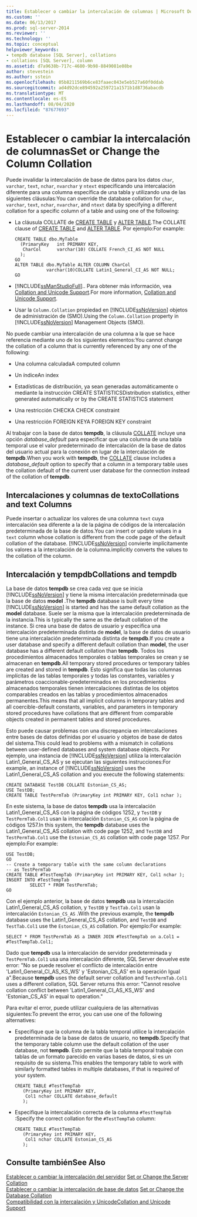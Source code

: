 ```yaml
---
title: Establecer o cambiar la intercalación de columnas | Microsoft Docs
ms.custom: ''
ms.date: 06/13/2017
ms.prod: sql-server-2014
ms.reviewer: ''
ms.technology: ''
ms.topic: conceptual
helpviewer_keywords:
- tempdb database [SQL Server], collations
- collations [SQL Server], column
ms.assetid: d7a9638b-717c-4680-9b98-8849081e08be
author: stevestein
ms.author: sstein
ms.openlocfilehash: 05b8211569b6ce83faaec043e5eb527a60f0ddab
ms.sourcegitcommit: ad4d92dce894592a259721a1571b1d8736abacdb
ms.translationtype: MT
ms.contentlocale: es-ES
ms.lasthandoff: 08/04/2020
ms.locfileid: "87677693"
---
```

# <a name="set-or-change-the-column-collation"></a><span data-ttu-id="59f0b-102">Establecer o cambiar la intercalación de columnas</span><span class="sxs-lookup"><span data-stu-id="59f0b-102">Set or Change the Column Collation</span></span>
  <span data-ttu-id="59f0b-103">Puede invalidar la intercalación de base de datos para los datos `char`, `varchar`, `text`, `nchar`, `nvarchar` y `ntext` especificando una intercalación diferente para una columna específica de una tabla y utilizando una de las siguientes cláusulas:</span><span class="sxs-lookup"><span data-stu-id="59f0b-103">You can override the database collation for `char`, `varchar`, `text`, `nchar`, `nvarchar`, and `ntext` data by specifying a different collation for a specific column of a table and using one of the following:</span></span>  
  
-   <span data-ttu-id="59f0b-104">La cláusula COLLATE de [CREATE TABLE](/sql/t-sql/statements/create-table-transact-sql) y [ALTER TABLE](/sql/t-sql/statements/alter-table-transact-sql).</span><span class="sxs-lookup"><span data-stu-id="59f0b-104">The COLLATE clause of [CREATE TABLE](/sql/t-sql/statements/create-table-transact-sql) and [ALTER TABLE](/sql/t-sql/statements/alter-table-transact-sql).</span></span> <span data-ttu-id="59f0b-105">Por ejemplo:</span><span class="sxs-lookup"><span data-stu-id="59f0b-105">For example:</span></span>  
  
    ```  
    CREATE TABLE dbo.MyTable  
      (PrimaryKey   int PRIMARY KEY,  
       CharCol      varchar(10) COLLATE French_CI_AS NOT NULL  
      );  
    GO  
    ALTER TABLE dbo.MyTable ALTER COLUMN CharCol  
                varchar(10)COLLATE Latin1_General_CI_AS NOT NULL;  
    GO  
    ```  
  
-   [!INCLUDE[ssManStudioFull](../../includes/ssmanstudiofull-md.md)]<span data-ttu-id="59f0b-106">.</span><span class="sxs-lookup"><span data-stu-id="59f0b-106">.</span></span> <span data-ttu-id="59f0b-107">Para obtener más información, vea [Collation and Unicode Support](collation-and-unicode-support.md).</span><span class="sxs-lookup"><span data-stu-id="59f0b-107">For more information, [Collation and Unicode Support](collation-and-unicode-support.md).</span></span>  
  
-   <span data-ttu-id="59f0b-108">Usar la `Column.Collation` propiedad en [!INCLUDE[ssNoVersion](../../includes/ssnoversion-md.md)] objetos de administración de (SMO).</span><span class="sxs-lookup"><span data-stu-id="59f0b-108">Using the `Column.Collation` property in [!INCLUDE[ssNoVersion](../../includes/ssnoversion-md.md)] Management Objects (SMO).</span></span>  
  
 <span data-ttu-id="59f0b-109">No puede cambiar una intercalación de una columna a la que se hace referencia mediante uno de los siguientes elementos:</span><span class="sxs-lookup"><span data-stu-id="59f0b-109">You cannot change the collation of a column that is currently referenced by any one of the following:</span></span>  
  
-   <span data-ttu-id="59f0b-110">Una columna calculada</span><span class="sxs-lookup"><span data-stu-id="59f0b-110">A computed column</span></span>  
  
-   <span data-ttu-id="59f0b-111">Un índice</span><span class="sxs-lookup"><span data-stu-id="59f0b-111">An index</span></span>  
  
-   <span data-ttu-id="59f0b-112">Estadísticas de distribución, ya sean generadas automáticamente o mediante la instrucción CREATE STATISTICS</span><span class="sxs-lookup"><span data-stu-id="59f0b-112">Distribution statistics, either generated automatically or by the CREATE STATISTICS statement</span></span>  
  
-   <span data-ttu-id="59f0b-113">Una restricción CHECK</span><span class="sxs-lookup"><span data-stu-id="59f0b-113">A CHECK constraint</span></span>  
  
-   <span data-ttu-id="59f0b-114">Una restricción FOREIGN KEY</span><span class="sxs-lookup"><span data-stu-id="59f0b-114">A FOREIGN KEY constraint</span></span>  
  
 <span data-ttu-id="59f0b-115">Al trabajar con la base de datos **tempdb**, la cláusula [COLLATE](/sql/t-sql/statements/collations) incluye una opción *database_default* para especificar que una columna de una tabla temporal use el valor predeterminado de intercalación de la base de datos del usuario actual para la conexión en lugar de la intercalación de **tempdb**.</span><span class="sxs-lookup"><span data-stu-id="59f0b-115">When you work with **tempdb**, the [COLLATE](/sql/t-sql/statements/collations) clause includes a *database_default* option to specify that a column in a temporary table uses the collation default of the current user database for the connection instead of the collation of **tempdb**.</span></span>  
  
## <a name="collations-and-text-columns"></a><span data-ttu-id="59f0b-116">Intercalaciones y columnas de texto</span><span class="sxs-lookup"><span data-stu-id="59f0b-116">Collations and text Columns</span></span>  
 <span data-ttu-id="59f0b-117">Puede insertar o actualizar los valores de una columna `text` cuya intercalación sea diferente a la de la página de códigos de la intercalación predeterminada de la base de datos.</span><span class="sxs-lookup"><span data-stu-id="59f0b-117">You can insert or update values in a `text` column whose collation is different from the code page of the default collation of the database.</span></span> [!INCLUDE[ssNoVersion](../../includes/ssnoversion-md.md)] <span data-ttu-id="59f0b-118">convierte implícitamente los valores a la intercalación de la columna.</span><span class="sxs-lookup"><span data-stu-id="59f0b-118">implicitly converts the values to the collation of the column.</span></span>  
  
## <a name="collations-and-tempdb"></a><span data-ttu-id="59f0b-119">Intercalación y tempdb</span><span class="sxs-lookup"><span data-stu-id="59f0b-119">Collations and tempdb</span></span>  
 <span data-ttu-id="59f0b-120">La base de datos **tempdb** se crea cada vez que se inicia [!INCLUDE[ssNoVersion](../../includes/ssnoversion-md.md)] y tiene la misma intercalación predeterminada que la base de datos **model** .</span><span class="sxs-lookup"><span data-stu-id="59f0b-120">The **tempdb** database is built every time [!INCLUDE[ssNoVersion](../../includes/ssnoversion-md.md)] is started and has the same default collation as the **model** database.</span></span> <span data-ttu-id="59f0b-121">Suele ser la misma que la intercalación predeterminada de la instancia.</span><span class="sxs-lookup"><span data-stu-id="59f0b-121">This is typically the same as the default collation of the instance.</span></span> <span data-ttu-id="59f0b-122">Si crea una base de datos de usuario y especifica una intercalación predeterminada distinta de **model**, la base de datos de usuario tiene una intercalación predeterminada distinta de **tempdb**.</span><span class="sxs-lookup"><span data-stu-id="59f0b-122">If you create a user database and specify a different default collation than **model**, the user database has a different default collation than **tempdb**.</span></span> <span data-ttu-id="59f0b-123">Todos los procedimientos almacenados temporales o tablas temporales se crean y se almacenan en **tempdb**.</span><span class="sxs-lookup"><span data-stu-id="59f0b-123">All temporary stored procedures or temporary tables are created and stored in **tempdb**.</span></span> <span data-ttu-id="59f0b-124">Esto significa que todas las columnas implícitas de las tablas temporales y todas las constantes, variables y parámetros coaccionable-predeterminados en los procedimientos almacenados temporales tienen intercalaciones distintas de los objetos comparables creados en las tablas y procedimientos almacenados permanentes.</span><span class="sxs-lookup"><span data-stu-id="59f0b-124">This means that all implicit columns in temporary tables and all coercible-default constants, variables, and parameters in temporary stored procedures have collations that are different from comparable objects created in permanent tables and stored procedures.</span></span>  
  
 <span data-ttu-id="59f0b-125">Esto puede causar problemas con una discrepancia en intercalaciones entre bases de datos definidas por el usuario y objetos de base de datos del sistema.</span><span class="sxs-lookup"><span data-stu-id="59f0b-125">This could lead to problems with a mismatch in collations between user-defined databases and system database objects.</span></span> <span data-ttu-id="59f0b-126">Por ejemplo, una instancia de [!INCLUDE[ssNoVersion](../../includes/ssnoversion-md.md)] utiliza la intercalación Latin1_General_CS_AS y se ejecutan las siguientes instrucciones:</span><span class="sxs-lookup"><span data-stu-id="59f0b-126">For example, an instance of [!INCLUDE[ssNoVersion](../../includes/ssnoversion-md.md)] uses the Latin1_General_CS_AS collation and you execute the following statements:</span></span>  
  
```  
CREATE DATABASE TestDB COLLATE Estonian_CS_AS;  
USE TestDB;  
CREATE TABLE TestPermTab (PrimaryKey int PRIMARY KEY, Col1 nchar );  
```  
  
 <span data-ttu-id="59f0b-127">En este sistema, la base de datos **tempdb** usa la intercalación Latin1_General_CS_AS con la página de códigos 1252, y `TestDB` y `TestPermTab.Col1` usan la intercalación `Estonian_CS_AS` con la página de códigos 1257.</span><span class="sxs-lookup"><span data-stu-id="59f0b-127">In this system, the **tempdb** database uses the Latin1_General_CS_AS collation with code page 1252, and `TestDB` and `TestPermTab.Col1` use the `Estonian_CS_AS` collation with code page 1257.</span></span> <span data-ttu-id="59f0b-128">Por ejemplo:</span><span class="sxs-lookup"><span data-stu-id="59f0b-128">For example:</span></span>  
  
```  
USE TestDB;  
GO  
-- Create a temporary table with the same column declarations  
-- as TestPermTab  
CREATE TABLE #TestTempTab (PrimaryKey int PRIMARY KEY, Col1 nchar );  
INSERT INTO #TestTempTab  
         SELECT * FROM TestPermTab;  
GO  
```  
  
 <span data-ttu-id="59f0b-129">Con el ejemplo anterior, la base de datos **tempdb** usa la intercalación Latin1_General_CS_AS collation, y `TestDB` y `TestTab.Col1` usan la intercalación `Estonian_CS_AS` .</span><span class="sxs-lookup"><span data-stu-id="59f0b-129">With the previous example, the **tempdb** database uses the Latin1_General_CS_AS collation, and `TestDB` and `TestTab.Col1` use the `Estonian_CS_AS` collation.</span></span> <span data-ttu-id="59f0b-130">Por ejemplo:</span><span class="sxs-lookup"><span data-stu-id="59f0b-130">For example:</span></span>  
  
```  
SELECT * FROM TestPermTab AS a INNER JOIN #TestTempTab on a.Col1 = #TestTempTab.Col1;  
```  
  
 <span data-ttu-id="59f0b-131">Dado que **tempdb** usa la intercalación de servidor predeterminada y `TestPermTab.Col1` usa una intercalación diferente, SQL Server devuelve este error: "No se puede resolver el conflicto de intercalación entre 'Latin1_General_CI_AS_KS_WS' y 'Estonian_CS_AS' en la operación Igual a".</span><span class="sxs-lookup"><span data-stu-id="59f0b-131">Because **tempdb** uses the default server collation and `TestPermTab.Col1` uses a different collation, SQL Server returns this error: "Cannot resolve collation conflict between 'Latin1_General_CI_AS_KS_WS' and 'Estonian_CS_AS' in equal to operation."</span></span>  
  
 <span data-ttu-id="59f0b-132">Para evitar el error, puede utilizar cualquiera de las alternativas siguientes:</span><span class="sxs-lookup"><span data-stu-id="59f0b-132">To prevent the error, you can use one of the following alternatives:</span></span>  
  
-   <span data-ttu-id="59f0b-133">Especifique que la columna de la tabla temporal utilice la intercalación predeterminada de la base de datos de usuario, no **tempdb**.</span><span class="sxs-lookup"><span data-stu-id="59f0b-133">Specify that the temporary table column use the default collation of the user database, not **tempdb**.</span></span> <span data-ttu-id="59f0b-134">Esto permite que la tabla temporal trabaje con tablas de un formato parecido en varias bases de datos, si es un requisito de su sistema.</span><span class="sxs-lookup"><span data-stu-id="59f0b-134">This enables the temporary table to work with similarly formatted tables in multiple databases, if that is required of your system.</span></span>  
  
    ```  
    CREATE TABLE #TestTempTab  
       (PrimaryKey int PRIMARY KEY,  
        Col1 nchar COLLATE database_default  
       );  
    ```  
  
-   <span data-ttu-id="59f0b-135">Especifique la intercalación correcta de la columna `#TestTempTab` :</span><span class="sxs-lookup"><span data-stu-id="59f0b-135">Specify the correct collation for the `#TestTempTab` column:</span></span>  
  
    ```  
    CREATE TABLE #TestTempTab  
       (PrimaryKey int PRIMARY KEY,  
        Col1 nchar COLLATE Estonian_CS_AS  
       );  
    ```  
  
## <a name="see-also"></a><span data-ttu-id="59f0b-136">Consulte también</span><span class="sxs-lookup"><span data-stu-id="59f0b-136">See Also</span></span>  
 <span data-ttu-id="59f0b-137">[Establecer o cambiar la intercalación del servidor](set-or-change-the-server-collation.md) </span><span class="sxs-lookup"><span data-stu-id="59f0b-137">[Set or Change the Server Collation](set-or-change-the-server-collation.md) </span></span>  
 <span data-ttu-id="59f0b-138">[Establecer o cambiar la intercalación de base de datos](set-or-change-the-database-collation.md) </span><span class="sxs-lookup"><span data-stu-id="59f0b-138">[Set or Change the Database Collation](set-or-change-the-database-collation.md) </span></span>  
 [<span data-ttu-id="59f0b-139">Compatibilidad con la intercalación y Unicode</span><span class="sxs-lookup"><span data-stu-id="59f0b-139">Collation and Unicode Support</span></span>](collation-and-unicode-support.md)  
  
  
